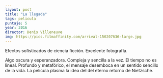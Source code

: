 ```yaml
---
layout: post
title: "La llegada"
tags: pelicula
puntaje: 5
year: 2016
director: Denis Villeneuve
img: https://pics.filmaffinity.com/arrival-150207636-large.jpg
---
```


Efectos sofisticados de ciencia ficción. Excelente fotografía.

Algo oscura y esperanzadora. Compleja y sencilla a la vez. El tiempo no es lineal. Profundo y metafórico, el mensaje desemboca en un sentido sencillo de la vida. La película plasma la idea del  del eterno retorno de Nietzsche.
